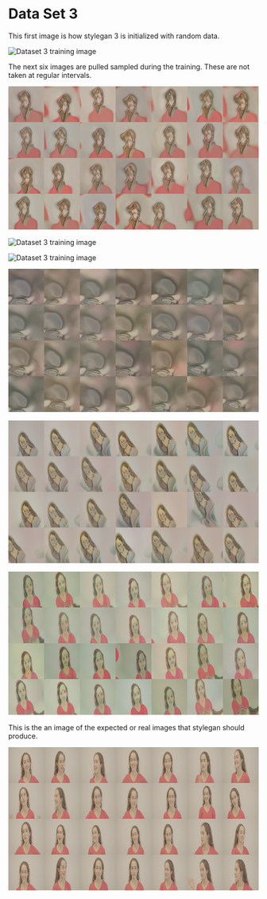 # Data Set 3

This first image is how stylegan 3 is initialized with random data.

![Dataset 3 training image](./Images/sets/set3/fakes000000.png)

The next six images are pulled sampled during the training. These are not taken at regular intervals.

![Dataset 3 training image](./Images/sets/set3/fakes000080.png)

![Dataset 3 training image](./Images/sets/set3/fakes000240.png)

![Dataset 3 training image](./Images/sets/set3/fakes000400.png)

![Dataset 3 training image](./Images/sets/set3/fakes000120.png)

![Dataset 3 training image](./Images/sets/set3/fakes000140.png)

![Dataset 3 training image](./Images/sets/set3/fakes000200.png)

This is the an image of the expected or real images that stylegan should produce.

![Dataset 3 training image](./Images/sets/set3/reals.png)
